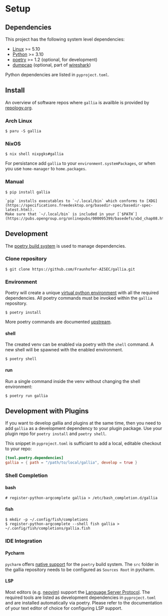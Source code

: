 <!--
SPDX-FileCopyrightText: AISEC Pentesting Team

SPDX-License-Identifier: CC0-1.0
-->

# Setup
## Dependencies

This project has the following system level dependencies:

* [Linux](https://kernel.org) >= 5.10
* [Python](https://python.org) >= 3.10
* [poetry](https://python-poetry.org) >= 1.2 (optional, for development)
* [dumpcap](https://www.wireshark.org/docs/man-pages/dumpcap.html) (optional, part of [wireshark](https://www.wireshark.org/))

Python dependencies are listed in `pyproject.toml`.

## Install

An overview of software repos where `gallia` is availble is provided by [repology.org](https://repology.org/project/gallia/versions).

### Arch Linux 

``` shell-session
$ paru -S gallia
```

### NixOS

``` shell-session
$ nix shell nixpgks#gallia
```

For persistance add `gallia` to your `environment.systemPackages`, or when you use `home-manager` to `home.packages`.

### Manual

``` shell-session
$ pip install gallia
```

```{note}
`pip` installs executables to `~/.local/bin` which conforms to [XDG](https://specifications.freedesktop.org/basedir-spec/basedir-spec-latest.html).
Make sure that `~/.local/bin` is included in your [`$PATH`](https://pubs.opengroup.org/onlinepubs/000095399/basedefs/xbd_chap08.html#tag_08_03).
```

## Development

The [poetry build system](https://python-poetry.org/) is used to manage dependencies.

### Clone repository

```shell-session
$ git clone https://github.com/Fraunhofer-AISEC/gallia.git
```

### Environment 

Poetry will create a unique [virtual python environment](https://docs.python.org/3/library/venv.html) with all the required dependencies.
All poetry commands must be invoked within the `gallia` repository.

```shell-session
$ poetry install
```

More poetry commands are documented [upstream](https://python-poetry.org/docs/cli/).

#### shell

The created venv can be enabled via poetry with the `shell` command.
A new shell will be spawned with the enabled environment.

```shell-session
$ poetry shell
```

#### run

Run a single command inside the venv without changing the shell environment:

```shell-session
$ poetry run gallia
```

## Development with Plugins

If you want to develop gallia and plugins at the same time, then you need to add `gallia` as a development dependency to your plugin package.
Use your plugin repo for `poetry install`  and `poetry shell`.

This snippet in `pyproject.toml` is sufficiant to add a local, editable checkout to your repo:

``` toml
[tool.poetry.dependencies]
gallia = { path = "/path/to/local/gallia", develop = true }
```

### Shell Completion
#### bash

```shell-session
# register-python-argcomplete gallia > /etc/bash_completion.d/gallia
```

#### fish

```shell-session
$ mkdir -p ~/.config/fish/completions
$ register-python-argcomplete --shell fish gallia > ~/.config/fish/completions/gallia.fish
```

### IDE Integration
#### Pycharm

`pycharm` offers [native support](https://www.jetbrains.com/help/pycharm/poetry.html) for the `poetry` build system.
The `src` folder in the gallia repository needs to be configured as `Sources Root` in pycharm.

#### LSP

Most editors (e.g. [neovim](https://neovim.io/)) support the [Language Server Protocol](https://microsoft.github.io/language-server-protocol/).
The required tools are listed as development dependencies in `pyproject.toml` and are installed automatically via poetry.
Please refer to the documentation of your text editor of choice for configuring LSP support.
